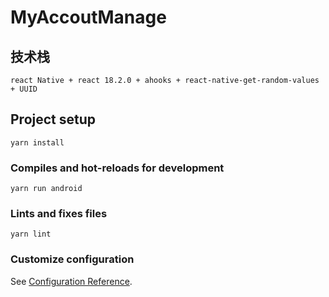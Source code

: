 # MyAccoutManage

## 技术栈

```
react Native + react 18.2.0 + ahooks + react-native-get-random-values + UUID
```

## Project setup
```
yarn install
```

### Compiles and hot-reloads for development
```
yarn run android
```



### Lints and fixes files
```
yarn lint
```

### Customize configuration
See [Configuration Reference](https://react.docschina.org/).
